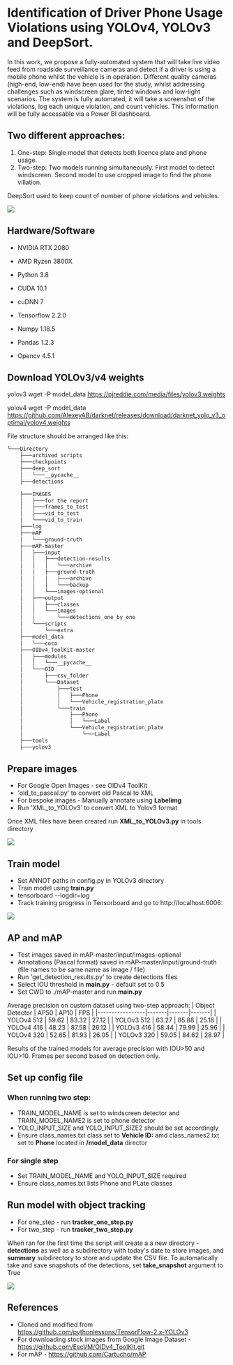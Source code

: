 # Identification of Driver Phone Usage Violations using YOLOv4, YOLOv3 and DeepSort.

In this work, we propose a fully-automated system that will take live video feed from roadside surveillance cameras and detect if a driver is using a mobile phone whilst the vehicle is in operation. Different quality cameras (high-end, low-end) have been used for the study, whilst addressing challenges such as windscreen glare, tinted windows and low-light scenarios. The system is fully automated, it will take a screenshot of the violations, log each unique violation, and count vehicles. This information will be fully accessable via a Power BI dashboard.

## Two different approaches:
1. One-step: Single model that detects both licence plate and phone usage.
2. Two-step: Two models running simultaneously. First model to detect windscreen. Second model to use cropped image to find the phone villation.

DeepSort used to keep count of number of phone violations and vehicles.

![](capture.gif)

## Hardware/Software
- NVIDIA RTX 2080
- AMD Ryzen 3800X

- Python 3.8
- CUDA 10.1
- cuDNN 7
- Tensorflow 2.2.0
- Numpy 1.18.5
- Pandas 1.2.3
- Opencv 4.5.1

## Download YOLOv3/v4 weights
yolov3
wget -P model_data https://pjreddie.com/media/files/yolov3.weights

yolov4
wget -P model_data https://github.com/AlexeyAB/darknet/releases/download/darknet_yolo_v3_optimal/yolov4.weights

File structure should be arranged like this:
```bash
└───Directory
    ├───archived scripts
    ├───checkpoints
    ├───deep_sort
    │   └───__pycache__
    ├───detections

    ├───IMAGES
    │   ├───for the report
    │   ├───frames_to_test
    │   ├───vid_to_test
    │   └───vid_to_train
    ├───log
    ├───mAP
    │   └───ground-truth
    ├───mAP-master
    │   ├───input
    │   │   ├───detection-results
    │   │   │   └───archive
    │   │   ├───ground-truth
    │   │   │   ├───archive
    │   │   │   └───backup
    │   │   └───images-optional
    │   ├───output
    │   │   ├───classes
    │   │   └───images
    │   │       └───detections_one_by_one
    │   └───scripts
    │       └───extra
    ├───model_data
    │   └───coco
    ├───OIDv4_ToolKit-master
    │   ├───modules
    │   │   └───__pycache__
    │   └───OID
    │       ├───csv_folder
    │       └───Dataset
    │           ├───test
    │           │   ├───Phone
    │           │   └───Vehicle_registration_plate
    │           └───train
    │               ├───Phone
    │               │   └───Label
    │               └───Vehicle_registration_plate
    │                   └───Label
    ├───tools
    ├───yolov3
```

## Prepare images
- For Google Open Images - see OIDv4 ToolKit 
- 'old_to_pascal.py' to convert old Pascal to XML 
- For bespoke images - Manually annotate using **Labelimg** 
- Run 'XML_to_YOLOv3' to convert XML to Yolov3 format 

Once XML files have been created run **XML_to_YOLOv3.py** in tools directory

![](annot.JPG)

## Train model
- Set ANNOT paths in config.py in YOLOv3 directory 
- Train model using **train.py** 
- tensorboard --logdir=log 
- Track training progress in Tensorboard and go to http://localhost:6006\:

![](tensorboard.jpg)

## AP and mAP
- Test images saved in mAP-master/input/images-optional 
- Annotations (Pascal format) saved in mAP-master/input/ground-truth (file names to be same name as image / file) 
- Run 'get_detection_results.py' to create detections files 
- Select IOU threshold in **main.py** - default set to 0.5
- Set CWD to ./mAP-master and run **main.py**

Average precision on custom dataset using two-step approach:
| Object Detector | AP50  | AP10  | FPS   |
|-----------------|-------|-------|-------|
| YOLOv4 512      | 59.62 | 83.32 | 27.12 |
| YOLOv3 512      | 63.27 | 85.88 | 25.18 |
| YOLOv4 416      | 48.23 | 87.58 | 26.12 |
| YOLOv3 416      | 58.44 | 79.99 | 25.96 |
| YOLOv4 320      | 52.65 | 81.93 | 26.05 |
| YOLOv3 320      | 59.05 | 84.62 | 28.97 |

Results of the trained models for average precision with IOU>50 and IOU>10. Frames per second based on detection only. 


## Set up config file
### When running two step:
- TRAIN_MODEL_NAME is set to windscreen detector and TRAIN_MODEL_NAME2 is set to phone detector
- YOLO_INPUT_SIZE and YOLO_INPUT_SIZE2 should be set accordingly
- Ensure class_names.txt class set to **Vehicle ID:** amd class_names2.txt set to **Phone** located in **/model_data** director

### For single step
- Set TRAIN_MODEL_NAME and YOLO_INPUT_SIZE required
- Ensure class_names.txt lists Phone and PLate classes

## Run model with object tracking
- For one_step - run **tracker_one_step.py**
- For two_step - run **tracker_two_step.py**

When ran for the first time the script will create a a new directory - **detections** as well as a subdirectory with today's date to store images, and **summary** subdirectory to store and update the CSV file.
To automatically take and save snapshots of the detections, set **take_snapshot** argument to True

![](Detection.jpg)

## References
- Cloned and modified from https://github.com/pythonlessons/TensorFlow-2.x-YOLOv3 
- For downloading stock images from Google Image Dataset - https://github.com/EscVM/OIDv4_ToolKit.git 
- For mAP - https://github.com/Cartucho/mAP